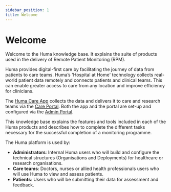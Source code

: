 ```yaml
---
sidebar_position: 1
title: Welcome 
---
```

# Welcome
Welcome to the Huma knowledge base. It explains the suite of products used in the delivery of Remote Patient Monitoring (RPM).

Huma provides digital-first care by facilitating the journey of data from patients to care teams. Huma’s 'Hospital at Home' technology collects real-world patient data remotely and connects patients and clinical teams. This can enable greater access to care from any location and improve efficiency for clinicians. 

The [Huma Care App](./huma-app/index.md) collects the data and delivers it to care and research teams via the [Care Portal](./clinician-portal/index.md). Both the app and the portal are set-up and configured via the [Admin Portal](./admin-portal/index.md). 

This knowledge base explains the features and tools included in each of the Huma products and describes how to complete the different tasks necessary for the successful completion of a monitoring programme. 

The Huma platform is used by:
- **Administrators**: Internal Huma users who will build and configure the technical structures (Organisations and Deployments) for healthcare or research organisations.
- **Care teams**: Doctors, nurses or allied health professionals users who will use Huma to view and assess patients.
- **Patients**: Users who will be submitting their data for assessment and feedback.
